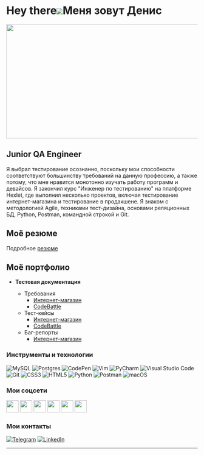 Hey there![](https://user-images.githubusercontent.com/18350557/176309783-0785949b-9127-417c-8b55-ab5a4333674e.gif)Меня зовут Денис
=====================================================================================================================================

<div align="center">
  <img src="https://media.giphy.com/media/dWesBcTLavkZuG35MI/giphy.gif" width="600" height="300"/>
</div>

Junior QA Engineer
--------------------------------

Я выбрал тестирование осознанно, поскольку мои способности соответствуют большинству требований на данную профессию, а также потому, что мне нравится монотонно изучать работу программ и девайсов. Я закончил курс "Инженер по тестированию" на платформе Hexlet, где выполнил несколько проектов, включая тестирование интернет-магазина и тестирование в продакшене. Я знаком с методологией Agile, техниками тест-дизайна, основами реляционных БД, Python, Postman, командной строкой и Git. 


Моё резюме
--------------------------------
Подробное [резюме](https://cv.hexlet.io/ru/resumes/2026)

Моё портфолио
--------------------------------

- **Тестовая документация**
	
  - Требования
    - [Интернет-магазин](https://github.com/den1523/qa-engineer-project-84/blob/main/requirements.yml)
    - [CodeBattle](https://github.com/den1523/qa-engineer-project-85/blob/main/requirements.yml)
  - Тест-кейсы
    - [Интернет-магазин](https://github.com/den1523/qa-engineer-project-84/blob/main/test-cases.yml)
    - [CodeBattle](https://github.com/den1523/qa-engineer-project-85/blob/main/test-cases.yml)
  - Баг-репорты
    - [Интернет-магазин](https://github.com/den1523/qa-engineer-project-84/blob/main/bugreports.yml)

### Инструменты и технологии 
<p align="left">
<img src="https://img.shields.io/badge/mysql-%2300f.svg?style=for-the-badge&logo=mysql&logoColor=white" alt="MySQL"/>
<img src="https://img.shields.io/badge/postgres-%23316192.svg?style=for-the-badge&logo=postgresql&logoColor=white" alt="Postgres"/>
<img src="https://img.shields.io/badge/CodePen-white?style=for-the-badge&logo=codepen&logoColor=black" alt="CodePen"/>
<img src="https://img.shields.io/badge/VIM-%2311AB00.svg?style=for-the-badge&logo=vim&logoColor=white" alt="Vim"/>
<img src="https://img.shields.io/badge/pycharm-143?style=for-the-badge&logo=pycharm&logoColor=black&color=black&labelColor=green" alt="PyCharm"/>
<img src="https://img.shields.io/badge/Visual%20Studio%20Code-0078d7.svg?style=for-the-badge&logo=visual-studio-code&logoColor=white" alt="Visual Studio Code"/>
<img src="https://img.shields.io/badge/git-%23F05033.svg?style=for-the-badge&logo=git&logoColor=white" alt="Git"/>
<img src="https://img.shields.io/badge/css3-%231572B6.svg?style=for-the-badge&logo=css3&logoColor=white" alt="CSS3"/>
<img src="https://img.shields.io/badge/html5-%23E34F26.svg?style=for-the-badge&logo=html5&logoColor=white" alt="HTML5"/>
<img src="https://img.shields.io/badge/python-3670A0?style=for-the-badge&logo=python&logoColor=ffdd54" alt="Python"/>
<img src="https://img.shields.io/badge/Postman-FF6C37?style=for-the-badge&logo=postman&logoColor=white" alt="Postman"/>
<img src="https://img.shields.io/badge/mac%20os-000000?style=for-the-badge&logo=macos&logoColor=F0F0F0" alt="macOS"/>

</p>

### Мои соцсети  
<p align="left"> 
<a href="https://www.facebook.com/den.shxv" target="_blank" rel="noreferrer"><img src="https://raw.githubusercontent.com/danielcranney/readme-generator/main/public/icons/socials/facebook.svg" width="32" height="32" /></a>
<a href="http://www.instagram.com/den_shxv" target="_blank" rel="noreferrer"><img src="https://raw.githubusercontent.com/danielcranney/readme-generator/main/public/icons/socials/instagram.svg" width="32" height="32" /></a> 
<a href="https://www.linkedin.com/in/den-shakhov" target="_blank" rel="noreferrer"><img src="https://raw.githubusercontent.com/danielcranney/readme-generator/main/public/icons/socials/linkedin.svg" width="32" height="32" /></a>  
<a href="https://www.twitter.com/den_1523" target="_blank" rel="noreferrer"><img src="https://raw.githubusercontent.com/danielcranney/readme-generator/main/public/icons/socials/twitter.svg" width="32" height="32" /></a>
 <a href="https://www.codepen.io/den1523" target="_blank" rel="noreferrer"><img src="https://raw.githubusercontent.com/danielcranney/readme-generator/main/public/icons/socials/codepen.svg" width="32" height="32" /></a> 
<a href="https://www.github.com/den1523" target="_blank" rel="noreferrer"><img src="https://raw.githubusercontent.com/danielcranney/readme-generator/main/public/icons/socials/github.svg" width="32" height="32" /></a> 
</p>

### Мои контакты
<p>
<a href="https://t.me/den_23" target="_blank" rel="noreferrer">
<img src="https://img.shields.io/badge/Telegram-2CA5E0?style=for-the-badge&logo=telegram&logoColor=white" alt="Telegram"/></a>
<a href="https://www.linkedin.com/in/den-shakhov" target="_blank" rel="noreferrer">
<img src="https://img.shields.io/badge/linkedin-%230077B5.svg?style=for-the-badge&logo=linkedin&logoColor=white" alt="LinkedIn"/></a>
</p>

---

<img src="https://komarev.com/ghpvc/?username=den1523&style=flat-square&color=blue" alt=""/>
